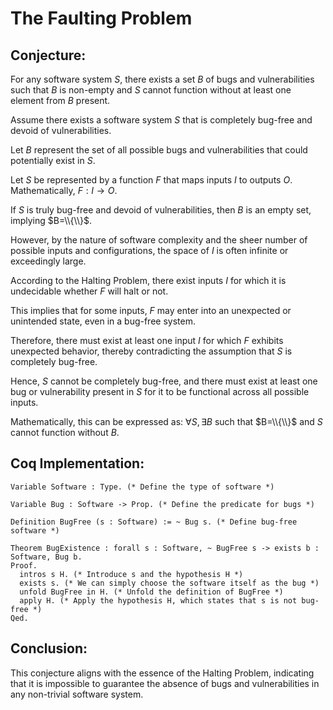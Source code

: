 # The Faulting Problem

## Conjecture:
For any software system $S$, there exists a set $B$ of bugs and vulnerabilities such that $B$ is non-empty and $S$ cannot function without at least one element from $B$ present.


Assume there exists a software system $S$ that is completely bug-free and devoid of vulnerabilities.

Let $B$ represent the set of all possible bugs and vulnerabilities that could potentially exist in $S$.

Let $S$ be represented by a function $F$ that maps inputs $I$ to outputs $O$. Mathematically, $F:I→O$.

If $S$ is truly bug-free and devoid of vulnerabilities, then $B$ is an empty set, implying $B=\\{\\}$.

However, by the nature of software complexity and the sheer number of possible inputs and configurations, the space of $I$ is often infinite or exceedingly large.

According to the Halting Problem, there exist inputs $I$ for which it is undecidable whether $F$ will halt or not.

This implies that for some inputs, $F$ may enter into an unexpected or unintended state, even in a bug-free system.

Therefore, there must exist at least one input $I$ for which $F$ exhibits unexpected behavior, thereby contradicting the assumption that $S$ is completely bug-free.

Hence, $S$ cannot be completely bug-free, and there must exist at least one bug or vulnerability present in $S$ for it to be functional across all possible inputs.

Mathematically, this can be expressed as: $∀S, ∃B$ such that $B=\\{\\}$ and $S$ cannot function without $B$.

## Coq Implementation:
```coq
Variable Software : Type. (* Define the type of software *)

Variable Bug : Software -> Prop. (* Define the predicate for bugs *)

Definition BugFree (s : Software) := ~ Bug s. (* Define bug-free software *)

Theorem BugExistence : forall s : Software, ~ BugFree s -> exists b : Software, Bug b.
Proof.
  intros s H. (* Introduce s and the hypothesis H *)
  exists s. (* We can simply choose the software itself as the bug *)
  unfold BugFree in H. (* Unfold the definition of BugFree *)
  apply H. (* Apply the hypothesis H, which states that s is not bug-free *)
Qed.
```

## Conclusion:
This conjecture aligns with the essence of the Halting Problem, indicating that it is impossible to guarantee the absence of bugs and vulnerabilities in any non-trivial software system.
